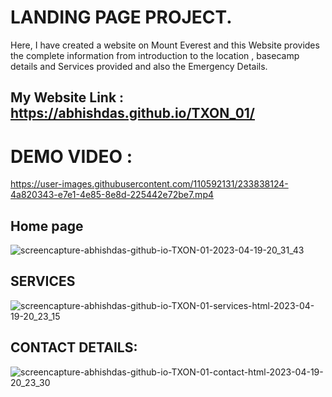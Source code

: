 # LANDING PAGE PROJECT.
Here, I have created a website on Mount Everest and this Website provides the complete information from introduction to the location , basecamp details and Services provided and also the Emergency Details.

## My Website Link : https://abhishdas.github.io/TXON_01/

# DEMO VIDEO :


https://user-images.githubusercontent.com/110592131/233838124-4a820343-e7e1-4e85-8e8d-225442e72be7.mp4



## Home page 
![screencapture-abhishdas-github-io-TXON-01-2023-04-19-20_31_43](https://user-images.githubusercontent.com/110592131/233117453-372f99b4-aefe-469a-9691-f3a10e116017.png)

## SERVICES
![screencapture-abhishdas-github-io-TXON-01-services-html-2023-04-19-20_23_15](https://user-images.githubusercontent.com/110592131/233116757-4ff6107a-5fe9-454d-a2bb-a878b824666b.png)
## CONTACT DETAILS:
![screencapture-abhishdas-github-io-TXON-01-contact-html-2023-04-19-20_23_30](https://user-images.githubusercontent.com/110592131/233117030-fb97ff6e-d89b-4cd8-9ff7-7ac078ed2366.png)
